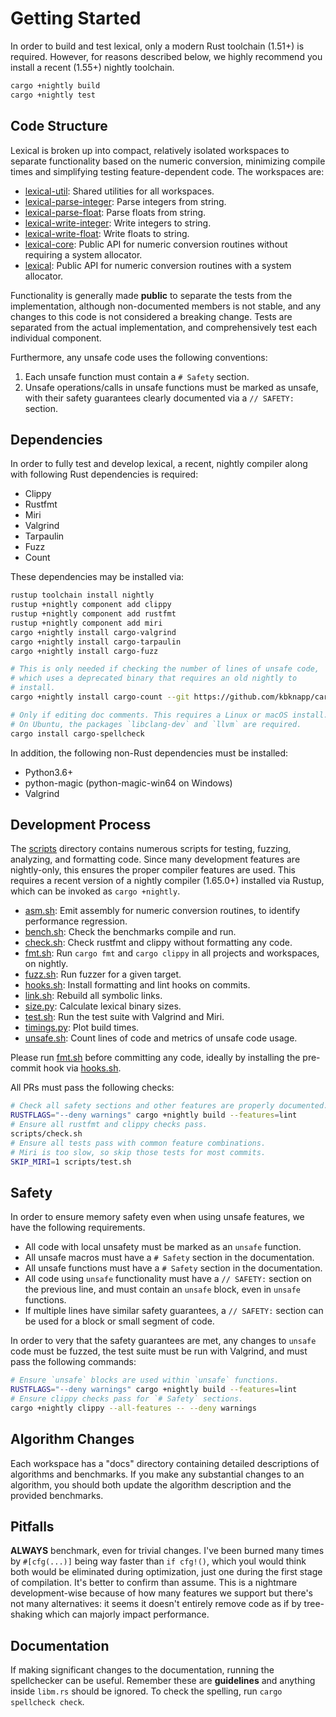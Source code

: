 # Getting Started

In order to build and test lexical, only a modern Rust toolchain (1.51+) is required. However, for reasons described below, we highly recommend you install a recent (1.55+) nightly toolchain.

```bash
cargo +nightly build
cargo +nightly test
```

## Code Structure

Lexical is broken up into compact, relatively isolated workspaces to separate functionality based on the numeric conversion, minimizing compile times and simplifying testing feature-dependent code. The workspaces are:

- [lexical-util](https://github.com/Alexhuszagh/rust-lexical/tree/main/lexical-util): Shared utilities for all workspaces.
- [lexical-parse-integer](https://github.com/Alexhuszagh/rust-lexical/tree/main/lexical-parse-integer): Parse integers from string.
- [lexical-parse-float](https://github.com/Alexhuszagh/rust-lexical/tree/main/lexical-parse-float): Parse floats from string.
- [lexical-write-integer](https://github.com/Alexhuszagh/rust-lexical/tree/main/lexical-write-integer): Write integers to string.
- [lexical-write-float](https://github.com/Alexhuszagh/rust-lexical/tree/main/lexical-write-float): Write floats to string.
- [lexical-core](https://github.com/Alexhuszagh/rust-lexical/tree/main/lexical-core): Public API for numeric conversion routines without requiring a system allocator.
- [lexical](https://github.com/Alexhuszagh/rust-lexical/tree/main/lexical): Public API for numeric conversion routines with a system allocator.

Functionality is generally made **public** to separate the tests from the implementation, although non-documented members is not stable, and any changes to this code is not considered a breaking change. Tests are separated from the actual implementation, and comprehensively test each individual component.

Furthermore, any unsafe code uses the following conventions:

1. Each unsafe function must contain a `# Safety` section.
2. Unsafe operations/calls in unsafe functions must be marked as unsafe, with their safety guarantees clearly documented via a `// SAFETY:` section.

## Dependencies

In order to fully test and develop lexical, a recent, nightly compiler along with following Rust dependencies is required:

- Clippy
- Rustfmt
- Miri
- Valgrind
- Tarpaulin
- Fuzz
- Count

These dependencies may be installed via:

```bash
rustup toolchain install nightly
rustup +nightly component add clippy
rustup +nightly component add rustfmt
rustup +nightly component add miri
cargo +nightly install cargo-valgrind
cargo +nightly install cargo-tarpaulin
cargo +nightly install cargo-fuzz

# This is only needed if checking the number of lines of unsafe code,
# which uses a deprecated binary that requires an old nightly to
# install.
cargo +nightly install cargo-count --git https://github.com/kbknapp/cargo-count --rev eebe6f8 --locked

# Only if editing doc comments. This requires a Linux or macOS install.
# On Ubuntu, the packages `libclang-dev` and `llvm` are required.
cargo install cargo-spellcheck
```

In addition, the following non-Rust dependencies must be installed:

- Python3.6+
- python-magic (python-magic-win64 on Windows)
- Valgrind

## Development Process

The [scripts](https://github.com/Alexhuszagh/rust-lexical/tree/main/scripts) directory contains numerous scripts for testing, fuzzing, analyzing, and formatting code. Since many development features are nightly-only, this ensures the proper compiler features are used. This requires a recent version of a nightly compiler (1.65.0+) installed via Rustup, which can be invoked as `cargo +nightly`.

- [asm.sh](https://github.com/Alexhuszagh/rust-lexical/blob/main/scripts/asm.sh): Emit assembly for numeric conversion routines, to identify performance regression.
- [bench.sh](https://github.com/Alexhuszagh/rust-lexical/blob/main/scripts/bench.sh): Check the benchmarks compile and run.
- [check.sh](https://github.com/Alexhuszagh/rust-lexical/blob/main/scripts/check.sh): Check rustfmt and clippy without formatting any code.
- [fmt.sh](https://github.com/Alexhuszagh/rust-lexical/blob/main/scripts/fmt.sh): Run `cargo fmt` and `cargo clippy` in all projects and workspaces, on nightly.
- [fuzz.sh](https://github.com/Alexhuszagh/rust-lexical/blob/main/scripts/fuzz.sh): Run fuzzer for a given target.
- [hooks.sh](https://github.com/Alexhuszagh/rust-lexical/blob/main/scripts/hooks.sh): Install formatting and lint hooks on commits.
- [link.sh](https://github.com/Alexhuszagh/rust-lexical/blob/main/scripts/link.sh): Rebuild all symbolic links.
- [size.py](https://github.com/Alexhuszagh/rust-lexical/blob/main/scripts/size.py): Calculate lexical binary sizes.
- [test.sh](https://github.com/Alexhuszagh/rust-lexical/blob/main/scripts/test.sh): Run the test suite with Valgrind and Miri.
- [timings.py](https://github.com/Alexhuszagh/rust-lexical/blob/main/scripts/timings.py): Plot build times.
- [unsafe.sh](https://github.com/Alexhuszagh/rust-lexical/blob/main/scripts/unsafe.sh): Count lines of code and metrics of unsafe code usage.

Please run [fmt.sh](https://github.com/Alexhuszagh/rust-lexical/blob/main/scripts/fmt.sh) before committing any code, ideally by installing the pre-commit hook via [hooks.sh](https://github.com/Alexhuszagh/rust-lexical/blob/main/scripts/hooks.sh).

All PRs must pass the following checks:

```bash
# Check all safety sections and other features are properly documented.
RUSTFLAGS="--deny warnings" cargo +nightly build --features=lint
# Ensure all rustfmt and clippy checks pass.
scripts/check.sh
# Ensure all tests pass with common feature combinations.
# Miri is too slow, so skip those tests for most commits.
SKIP_MIRI=1 scripts/test.sh
```

## Safety

In order to ensure memory safety even when using unsafe features, we have the following requirements.

- All code with local unsafety must be marked as an `unsafe` function.
- All unsafe macros must have a `# Safety` section in the documentation.
- All unsafe functions must have a `# Safety` section in the documentation.
- All code using `unsafe` functionality must have a `// SAFETY:` section on the previous line, and must contain an `unsafe` block, even in `unsafe` functions.
- If multiple lines have similar safety guarantees, a `// SAFETY:` section can be used for a block or small segment of code.

In order to very that the safety guarantees are met, any changes to `unsafe` code must be fuzzed, the test suite must be run with Valgrind, and must pass the following commands:

```bash
# Ensure `unsafe` blocks are used within `unsafe` functions.
RUSTFLAGS="--deny warnings" cargo +nightly build --features=lint
# Ensure clippy checks pass for `# Safety` sections.
cargo +nightly clippy --all-features -- --deny warnings
```

## Algorithm Changes

Each workspace has a "docs" directory containing detailed descriptions of algorithms and benchmarks. If you make any substantial changes to an algorithm, you should both update the algorithm description and the provided benchmarks.

## Pitfalls

**ALWAYS** benchmark, even for trivial changes. I've been burned many times by `#[cfg(...)]` being way faster than `if cfg!()`, which youl would think both would be eliminated during optimization, just one during the first stage of compilation. It's better to confirm than assume. This is a nightmare development-wise because of how many features we support but there's not many alternatives: it seems it doesn't entirely remove code as if by tree-shaking which can majorly impact performance.

## Documentation

If making significant changes to the documentation, running the spellchecker can be useful. Remember these are **guidelines** and anything inside `libm.rs` should be ignored. To check the spelling, run `cargo spellcheck check`.
